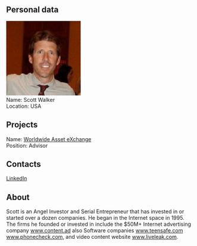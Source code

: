 ## Personal data
![scott walker photo](photo/scott_walker.jpg)  
Name:   Scott Walker  
Location: USA  
## Projects 
Name: [Worldwide Asset eXchange](../projects/worldwide_asset_exchange.md)  
Position: Advisor   
## Contacts      
[LinkedIn](https://www.linkedin.com/in/scott-walker-8128817/)
## About
Scott is an Angel Investor and Serial Entrepreneur that has invested in or started over a dozen companies. He began in the Internet space in 1995. The firms he founded or invested in include the $50M+ Internet advertising company www.content.ad also Software companies www.teensafe.com www.phonecheck.com, and video content website www.liveleak.com.

